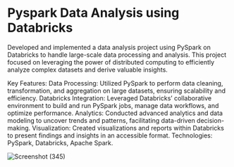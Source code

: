 # Pyspark Data Analysis using Databricks

Developed and implemented a data analysis project using PySpark on Databricks to handle large-scale data processing and analysis. This project focused on leveraging the power of distributed computing to efficiently analyze complex datasets and derive valuable insights.

Key Features:
Data Processing: Utilized PySpark to perform data cleaning, transformation, and aggregation on large datasets, ensuring scalability and efficiency.
Databricks Integration: Leveraged Databricks’ collaborative environment to build and run PySpark jobs, manage data workflows, and optimize performance.
Analytics: Conducted advanced analytics and data modeling to uncover trends and patterns, facilitating data-driven decision-making.
Visualization: Created visualizations and reports within Databricks to present findings and insights in an accessible format.
Technologies: PySpark, Databricks, Apache Spark.

![Screenshot (345)](https://github.com/user-attachments/assets/de79241d-dff6-4d7e-b938-aa70bb5aad3e)
